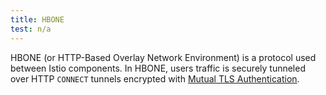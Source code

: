 ```yaml
---
title: HBONE
test: n/a
---
```


HBONE (or HTTP-Based Overlay Network Environment) is a protocol used between Istio components.
In HBONE, users traffic is securely tunneled over HTTP `CONNECT` tunnels encrypted with [Mutual TLS Authentication](/docs/reference/glossary/#mutual-tls-authentication).
